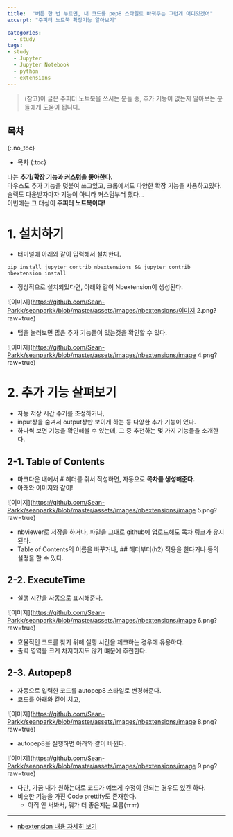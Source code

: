 ```yaml
---
title:  "버튼 한 번 누르면, 내 코드를 pep8 스타일로 바꿔주는 그런게 어디있겠어"
excerpt: "주피터 노트북 확장기능 알아보기"

categories:
  - study
tags:
- study
  - Jupyter
  - Jupyter Notebook
  - python
  - extensions
---
```

> (참고)이 글은 주피터 노트북을 쓰시는 분들 중, 추가 기능이 없는지 알아보는 분들에게 도움이 됩니다.

## 목차
{:.no_toc}

* 목차
{:toc}

나는 **추가/확장 기능과 커스텀을 좋아한다.**  
마우스도 추가 기능을 덧붙여 쓰고있고, 크롬에서도 다양한 확장 기능을 사용하고있다.  
슬랙도 다운받자마자 기능이 아니라 커스텀부터 했다...  
이번에는 그 대상이 **주피터 노트북이다!**

# 1. 설치하기
* 터미널에 아래와 같이 입력해서 설치한다.

```
pip install jupyter_contrib_nbextensions && jupyter contrib nbextension install
```

* 정상적으로 설치되었다면, 아래와 같이 Nbextension이 생성된다.

![이미지](https://github.com/Sean-Parkk/seanparkk/blob/master/assets/images/nbextensions/이미지 2.png?raw=true)
* 탭을 눌러보면 많은 추가 기능들이 있는것을 확인할 수 있다.

![이미지](https://github.com/Sean-Parkk/seanparkk/blob/master/assets/images/nbextensions/image 4.png?raw=true)

# 2. 추가 기능 살펴보기
* 자동 저장 시간 주기를 조정하거나,
* input창을 숨겨서 output창만 보이게 하는 등 다양한 추가 기능이 있다.
* 하나씩 보면 기능을 확인해볼 수 있는데, 그 중 추천하는 몇 가지 기능들을 소개한다.

## 2-1. Table of Contents
* 마크다운 내에서 # 헤더를 줘서 작성하면, 자동으로 **목차를 생성해준다.**
* 아래와 이미지와 같이!

![이미지](https://github.com/Sean-Parkk/seanparkk/blob/master/assets/images/nbextensions/image 5.png?raw=true)

* nbviewer로 저장을 하거나, 파일을 그대로 github에 업로드해도 목차 링크가 유지된다.
* Table of Contents의 이름을 바꾸거나, ## 헤더부터(h2) 적용을 한다거나 등의 설정을 할 수 있다.

## 2-2. ExecuteTime
* 실행 시간을 자동으로 표시해준다.

![이미지](https://github.com/Sean-Parkk/seanparkk/blob/master/assets/images/nbextensions/image 6.png?raw=true)
* 효율적인 코드를 찾기 위해 실행 시간을 체크하는 경우에 유용하다.
* 출력 영역을 크게 차지하지도 않기 떄문에 추천한다.

## 2-3. Autopep8
* 자동으로 입력한 코드를 autopep8 스타일로 변경해준다.
* 코드를 아래와 같이 치고,

![이미지](https://github.com/Sean-Parkk/seanparkk/blob/master/assets/images/nbextensions/image 8.png?raw=true)

* autopep8을 실행하면 아래와 같이 바뀐다.

![이미지](https://github.com/Sean-Parkk/seanparkk/blob/master/assets/images/nbextensions/image 9.png?raw=true)
* 다만, 가끔 내가 원하는대로 코드가 예쁘게 수정이 안되는 경우도 있긴 하다.
* 비슷한 기능을 가진 Code prettify도 존재한다.
  * 아직 안 써봐서, 뭐가 더 좋은지는 모름(ㅠㅠ)

- - - - -
* [nbextension 내용 자세히 보기](https://towardsdatascience.com/jupyter-notebook-extensions-517fa69d2231)

